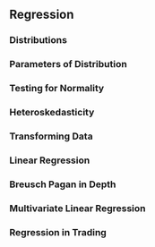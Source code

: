 ## Regression



### Distributions



### Parameters of Distribution


### Testing for Normality


### Heteroskedasticity



### Transforming Data


### Linear Regression


### Breusch Pagan in Depth



### Multivariate Linear Regression



### Regression in Trading





